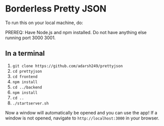 # Borderless Pretty JSON

To run this on your local machine, do:

PREREQ: Have Node.js and npm installed. Do not have anything else running port 3000 3001. 

## In a terminal

1. `git clone https://github.com/adarsh249/prettyjson`
2. `cd prettyjson`
3. `cd frontend`
4. `npm install`
5. `cd ../backend`
6. `npm install`
7. `cd ..`
8. `./startserver.sh`

Now a window will automatically be opened and you can use the app! If a window is not opened, navigate to `http://localhost:3000` in your browser.